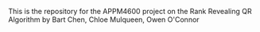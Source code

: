 This is the repository for the APPM4600 project on the Rank Revealing QR Algorithm by Bart Chen, Chloe Mulqueen, Owen O'Connor 
